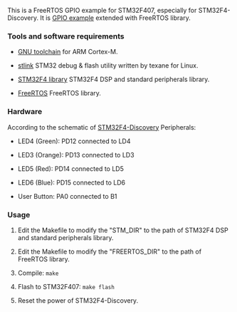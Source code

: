This is a FreeRTOS GPIO example for STM32F407, especially for STM32F4-Discovery.
It is [GPIO example](https://github.com/starnight/STM32F4/tree/master/GPIO) extended with FreeRTOS library.

### Tools and software requirements ###

* [GNU toolchain](https://launchpad.net/gcc-arm-embedded)
  for ARM Cortex-M.

* [stlink](https://github.com/texane/stlink) STM32 debug & flash utility
 written by texane for Linux.

* [STM32F4 library](http://www.st.com/web/catalog/tools/FM147/CL1794/SC961/SS1743/PF257901) STM32F4 DSP and standard peripherals library.

* [FreeRTOS](http://www.freertos.org/a00104.html?1) FreeRTOS library.

### Hardware ###

According to the schematic of [STM32F4-Discovery](http://www.st.com/st-web-ui/static/active/en/resource/technical/document/user_manual/DM00039084.pdf) Peripherals:

* LED4 (Green): PD12 connected to LD4

* LED3 (Orange): PD13 connected to LD3

* LED5 (Red): PD14 connected to LD5

* LED6 (Blue): PD15 connected to LD6

* User Button: PA0 connected to B1

### Usage ###

1. Edit the Makefile to modify the "STM\_DIR" to the path of STM32F4 DSP and
   standard peripherals library.

2. Edit the Makefile to modify the "FREERTOS\_DIR" to the path of FreeRTOS
   library.

3. Compile: ``` make ```

4. Flash to STM32F407: ``` make flash ```

5. Reset the power of STM32F4-Discovery.

